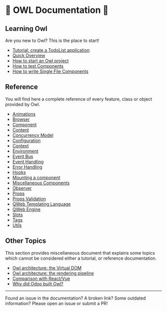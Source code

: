 # 🦉 OWL Documentation 🦉

## Learning Owl

Are you new to Owl? This is the place to start!

- [Tutorial: create a TodoList application](learning/tutorial_todoapp.md)
- [Quick Overview](learning/overview.md)
- [How to start an Owl project](learning/quick_start.md)
- [How to test Components](learning/how_to_test.md)
- [How to write Single File Components](learning/how_to_write_sfc.md)

## Reference

You will find here a complete reference of every feature, class or object
provided by Owl.

- [Animations](reference/animations.md)
- [Browser](reference/browser.md)
- [Component](reference/component.md)
- [Content](reference/content.md)
- [Concurrency Model](reference/concurrency_model.md)
- [Configuration](reference/config.md)
- [Context](reference/context.md)
- [Environment](reference/environment.md)
- [Event Bus](reference/event_bus.md)
- [Event Handling](reference/event_handling.md)
- [Error Handling](reference/error_handling.md)
- [Hooks](reference/hooks.md)
- [Mounting a component](reference/mounting.md)
- [Miscellaneous Components](reference/misc.md)
- [Observer](reference/observer.md)
- [Props](reference/props.md)
- [Props Validation](reference/props_validation.md)
- [QWeb Templating Language](reference/qweb_templating_language.md)
- [QWeb Engine](reference/qweb_engine.md)
- [Slots](reference/slots.md)
- [Tags](reference/tags.md)
- [Utils](reference/utils.md)

## Other Topics

This section provides miscellaneous document that explains some topics
which cannot be considered either a tutorial, or reference documentation.

- [Owl architecture: the Virtual DOM](miscellaneous/vdom.md)
- [Owl architecture: the rendering pipeline](miscellaneous/rendering.md)
- [Comparison with React/Vue](miscellaneous/comparison.md)
- [Why did Odoo built Owl?](miscellaneous/why_owl.md)

---

Found an issue in the documentation? A broken link? Some outdated information?
Please open an issue or submit a PR!
